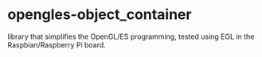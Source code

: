opengles-object_container
=========================

library that simplifies the OpenGL/ES programming, tested using EGL in the Raspbian/Raspberry Pi board.

